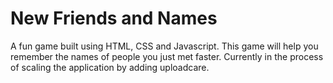 # New Friends and Names
A fun game built using HTML, CSS and Javascript. 
This game will help you remember the names of people you just met faster.
Currently in the process of scaling the application by adding uploadcare.
